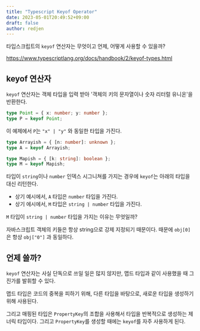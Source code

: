 ```yaml
---
title: "Typescript Keyof Operator"
date: 2023-05-01T20:49:52+09:00
draft: false
author: redjen
---
```


타입스크립트의 `keyof` 연산자는 무엇이고 언제, 어떻게 사용할 수 있을까?

https://www.typescriptlang.org/docs/handbook/2/keyof-types.html

## keyof 연산자

`keyof` 연산자는 객체 타입을 입력 받아 '객체의 키의 문자열이나 숫자 리터럴 유니온'을 반환한다.

```typescript
type Point = { x: number; y: number };
type P = keyof Point;
```

이 예제에서 `P`는 `"x" | "y"` 와 동일한 타입을 가진다.

```typescript
type Arrayish = { [n: number]: unknown };
type A = keyof Arrayish;

type Mapish = { [k: string]: boolean };
type M = keyof Mapish;
```

타입이 `string`이나 `number` 인덱스 시그니쳐를 가지는 경우에 `keyof`는 아래의 타입을 대신 리턴한다.

- 상기 예시에서, `A` 타입은 `number` 타입을 가진다.
- 상기 에시에서, `M` 타입은 `string | number` 타입을 가진다.

`M` 타입이 `string | number` 타입을 가지는 이유는 무엇일까?

자바스크립트 객체의 키들은 항상 string으로 강제 지정되기 때문이다.
때문에 `obj[0]`은 항상 `obj["0"]` 과 동일하다.

## 언제 쓸까?

`keyof` 연산자는 사실 단독으로 쓰일 일은 많지 않지만, 맵드 타입과 같이 사용했을 때 그 진가를 발휘할 수 있다.

맵드 타입은 코드의 중복을 피하기 위해, 다른 타입을 바탕으로, 새로운 타입을 생성하기 위해 사용된다.

그리고 매핑된 타입은 `PropertyKey`의 조합을 사용해서 타입을 반복적으로 생성하는 제너릭 타입이다.
그리고 `PropertyKey`를 생성할 때에는 `keyof`를 자주 사용하게 된다.

